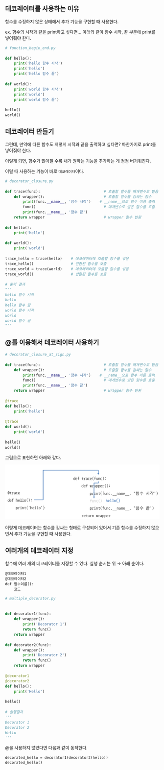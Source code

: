 
## 데코레이터를 사용하는 이유 

함수를 수정하지 않은 상태에서 추가 기능을 구현할 때 사용한다.

ex. 함수의 시작과 끝을 print하고 싶다면... 아래와 같이 함수 시작, 끝 부분에 print를 넣어줘야 한다.

``` python
# function_begin_end.py

def hello():
    print('hello 함수 시작')
    print('hello')
    print('hello 함수 끝')
 
def world():
    print('world 함수 시작')
    print('world')
    print('world 함수 끝')
 
hello()
world()

```

## 데코레이터 만들기 

그런데, 만약에 다른 함수도 저렇게 시작과 끝을 출력하고 싶다면? 마찬가지로 print를 넣어줘야 한다. 

이렇게 되면, 함수가 많아질 수록 내가 원하는 기능을 추가하는 게 점점 버거워진다. 

이럴 때 사용하는 기능이 바로 `데코레이터`이다. 

``` python 
# decorator_closure.py

def trace(func):                             # 호출할 함수를 매개변수로 받음
    def wrapper():                           # 호출할 함수를 감싸는 함수
        print(func.__name__, '함수 시작')    # __name__으로 함수 이름 출력
        func()                               # 매개변수로 받은 함수를 호출
        print(func.__name__, '함수 끝')
    return wrapper                           # wrapper 함수 반환
 
def hello():
    print('hello')
 
def world():
    print('world')
 
trace_hello = trace(hello)    # 데코레이터에 호출할 함수를 넣음
trace_hello()                 # 반환된 함수를 호출
trace_world = trace(world)    # 데코레이터에 호출할 함수를 넣음
trace_world()                 # 반환된 함수를 호출

# 출력 결과
"""
hello 함수 시작
hello
hello 함수 끝
world 함수 시작
world
world 함수 끝
"""
```

## @를 이용해서 데코레이터 사용하기 

``` python
# decorator_closure_at_sign.py

def trace(func):                             # 호출할 함수를 매개변수로 받음
    def wrapper():                           # 호출할 함수를 감싸는 함수
        print(func.__name__, '함수 시작')    # __name__으로 함수 이름 출력
        func()                               # 매개변수로 받은 함수를 호출
        print(func.__name__, '함수 끝')
    return wrapper                           # wrapper 함수 반환

@trace
def hello():
    print('hello')
 
@trace
def world():
    print('world')
 
hello()
world()
```

그림으로 표현하면 아래와 같다.

![image](../image/decorator/decorator.png)

이렇게 데코레이터는 함수를 감싸는 형태로 구성되어 있어서 기존 함수를 수정하지 않으면서 추가 기능을 구현할 때 사용한다.

## 여러개의 데코레이터 지정 

함수에 여러 개의 데코레이터를 지정할 수 있다. 실행 순서는 위 → 아래 순이다. 

```
@데코레이터1
@데코레이터2
def 함수이름():
    코드
```

``` python
# multiple_decorator.py


def decorator1(func):
    def wrapper():
        print('Decorator 1')
        return func()
    return wrapper

def decorator2(func):
    def wrapper():
        print('Decorator 2')
        return func()
    return wrapper

@decorator1
@decorator2
def hello():
    print('Hello')
    
hello()

# 실행결과
'''
Decorator 1
Decorator 2
Hello
'''
```

@을 사용하지 않았다면 다음과 같이 동작한다.
```
decorated_hello = decorator1(decorator2(hello))
decorated_hello()
```